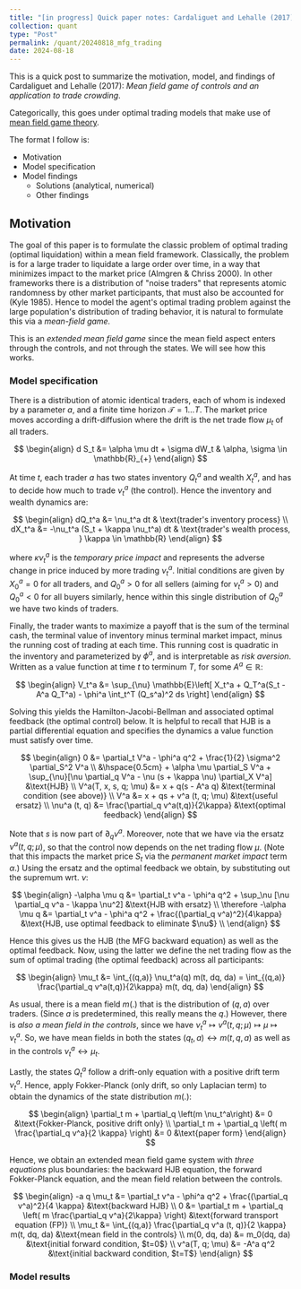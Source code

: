 ```yaml
---
title: "[in progress] Quick paper notes: Cardaliguet and Lehalle (2017)"
collection: quant
type: "Post"
permalink: /quant/20240818_mfg_trading
date: 2024-08-18
---
```


This is a quick post to summarize the motivation, model, and findings of Cardaliguet and Lehalle (2017): *Mean field game of controls and an application to trade crowding*.

Categorically, this goes under optimal trading models that make use of [mean field game theory](https://en.wikipedia.org/wiki/Mean-field_game_theory).

The format I follow is:

- Motivation
- Model specification
- Model findings
  - Solutions (analytical, numerical)
  - Other findings

## Motivation

The goal of this paper is to formulate the classic problem of optimal trading (optimal liquidation) within a mean field framework. Classically, the problem is for a large trader to liquidate a large order over time, in a way that minimizes impact to the market price (Almgren & Chriss 2000). In other frameworks there is a distribution of "noise traders" that represents atomic randomness by other market participants, that must also be accounted for (Kyle 1985). Hence to model the agent's optimal trading problem against the large population's distribution of trading behavior, it is natural to formulate this via a *mean-field game.*

This is an *extended mean field game* since the mean field aspect enters through the controls, and not through the states. We will see how this works.

### Model specification

There is a distribution of atomic identical traders, each of whom is indexed by a parameter $a$, and a finite time horizon $\mathcal{T}=1 \dots T$. The market price moves according a drift-diffusion where the drift is the net trade flow $\mu_t$ of all traders.

$$
\begin{align}
    d S_t &= \alpha \mu dt + \sigma dW_t & \alpha, \sigma \in \mathbb{R}_{+}
\end{align}
$$

At time $t$, each trader $a$ has two states inventory $Q_t^a$ and wealth $X_t^a$, and has to decide how much to trade $\nu_t^a$ (the control). Hence the inventory and wealth dynamics are:

$$
\begin{align}
    dQ_t^a &= \nu_t^a dt & \text{trader's inventory process} \\
    dX_t^a &= -\nu_t^a (S_t + \kappa \nu_t^a) dt & \text{trader's wealth process, } \kappa \in \mathbb{R}
\end{align}
$$

where $\kappa \nu_t^a$ is the *temporary price impact* and represents the adverse change in price induced by more trading $\nu_t^a$. Initial conditions are given by $X_0^a=0$ for all traders, and $Q_0^a>0$ for all sellers (aiming for $\nu_t^a>0$) and $Q_0^a<0$ for all buyers similarly, hence within this single distribution of $Q_0^a$ we have two kinds of traders.

Finally, the trader wants to maximize a payoff that is the sum of the terminal cash, the terminal value of inventory minus terminal market impact, minus the running cost of trading at each time. This running cost is quadratic in the inventory and parameterized by $\phi^a$, and is interpretable as *risk aversion*. Written as a value function at time $t$ to terminum $T$, for some $A^a \in \mathbb{R}$:

$$
\begin{align}
V_t^a &= \sup_{\nu} \mathbb{E}\left[
    X_t^a + Q_T^a(S_t - A^a Q_T^a) - \phi^a \int_t^T (Q_s^a)^2 ds
\right]
\end{align}
$$

Solving this yields the Hamilton-Jacobi-Bellman and associated optimal feedback (the optimal control) below. It is helpful to recall that HJB is a partial differential equation and specifies the dynamics a value function must satisfy over time.

$$
\begin{align}
    0 &= \partial_t V^a - \phi^a q^2 + \frac{1}{2} \sigma^2 \partial_S^2 V^a \\
        &\hspace{0.5cm} + \alpha \mu \partial_S V^a + \sup_{\nu}[\nu \partial_q V^a - \nu (s + \kappa \nu) \partial_X V^a] &\text{HJB} \\
    V^a(T, x, s, q; \mu) &= x + q(s - A^a q) &\text{terminal condition (see above)} \\ 
    V^a &= x + qs + v^a (t, q; \mu) &\text{useful ersatz} \\
    \nu^a (t, q) &= \frac{\partial_q v^a(t,q)}{2\kappa} &\text{optimal feedback}
\end{align}
$$

Note that $s$ is now part of $\partial_q v^a$. Moreover, note that we have via the ersatz $\nu^a(t, q; \mu)$, so that the control now depends on the net trading flow $\mu$. (Note that this impacts the market price $S_t$ via the *permanent market impact* term $\alpha$.) Using the ersatz and the optimal feedback we obtain, by substituting out the supremum wrt. $\nu$:

$$
\begin{align}
    -\alpha \mu q &= \partial_t v^a - \phi^a q^2 + \sup_\nu [\nu \partial_q v^a - \kappa \nu^2] &\text{HJB with ersatz} \\
    \therefore -\alpha \mu q &= \partial_t v^a - \phi^a q^2 + \frac{(\partial_q v^a)^2}{4\kappa} &\text{HJB, use optimal feedback to eliminate $\nu$} \\
\end{align}
$$

Hence this gives us the HJB (the MFG backward equation) as well as the optimal feedback. Now, using the latter we define the net trading flow as the sum of optimal trading (the optimal feedback) across all participants:

$$
\begin{align}
    \mu_t &= \int_{(q,a)} \nu_t^a(q) m(t, dq, da) = \int_{(q,a)} \frac{\partial_q v^a(t,q)}{2\kappa} m(t, dq, da)
\end{align}
$$

As usual, there is a mean field $m(.)$ that is the distribution of $(q, a)$ over traders. (Since $a$ is predetermined, this really means the $q$.) However, there is *also a mean field in the controls*, since we have $\nu_t^a \mapsto v^a(t, q; \mu) \mapsto \mu \mapsto \nu_t^a$. So, we have mean fields in both the states $(q_t, a) \leftrightarrow m(t, q, a)$ as well as in the controls $\nu_t^a \leftrightarrow \mu_t$.

Lastly, the states $Q_t^a$ follow a drift-only equation with a positive drift term $\nu_t^a$. Hence, apply Fokker-Planck (only drift, so only Laplacian term) to obtain the dynamics of the state distribution $m(.)$:

$$
\begin{align}
    \partial_t m + \partial_q \left(m \nu_t^a\right) &= 0 &\text{Fokker-Planck, positive drift only} \\
    \partial_t m + \partial_q \left( m \frac{\partial_q v^a}{2 \kappa} \right) &= 0 &\text{paper form}
\end{align}
$$

Hence, we obtain an extended mean field game system with *three equations* plus boundaries: the backward HJB equation, the forward Fokker-Planck equation, and the mean field relation between the controls.

$$
\begin{align}
    -a q \mu_t &= \partial_t v^a - \phi^a q^2 + \frac{(\partial_q v^a)^2}{4 \kappa} &\text{backward HJB} \\
    0 &= \partial_t m + \partial_q \left( m \frac{\partial_q v^a}{2\kappa} \right) &\text{forward transport equation (FP)} \\
    \mu_t &= \int_{(q,a)} \frac{\partial_q v^a (t, q)}{2 \kappa} m(t, dq, da) &\text{mean field in the controls} \\
    m(0, dq, da) &= m_0(dq, da) &\text{initial forward condition, $t=0$} \\
    v^a(T, q; \mu) &= -A^a q^2 &\text{initial backward condition, $t=T$}
\end{align}
$$

### Model results